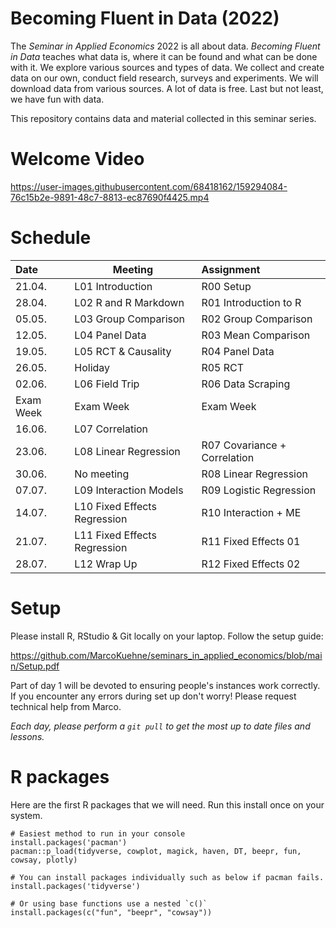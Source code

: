 # Becoming Fluent in Data (2022)

The *Seminar in Applied Economics* 2022 is all about data. *Becoming Fluent in Data* teaches what data is, where it can be found and what can be done with it. We explore various sources and types of data. We collect and create data on our own, conduct field research, surveys and experiments. We will download data from various sources. A lot of data is free. Last but not least, we have fun with data. 

This repository contains data and material collected in this seminar series. 

# Welcome Video

https://user-images.githubusercontent.com/68418162/159294084-76c15b2e-9891-48c7-8813-ec87690f4425.mp4

# Schedule

|Date  | Meeting              |  Assignment             | 
|:-----|----------------------|:------------------------|
|21.04.|L01 Introduction      | R00 Setup               |   
|28.04.|L02 R and R Markdown  | R01 Introduction to R   |   
|05.05.|L03 Group Comparison  | R02 Group Comparison    |  
|12.05.|L04 Panel Data        | R03 Mean Comparison     |  
|19.05.|L05 RCT & Causality   | R04 Panel Data          |   
|26.05.|Holiday               | R05 RCT                 |  
|02.06.|L06 Field Trip        | R06 Data Scraping       |   
|Exam Week|Exam Week          |   Exam Week             |   
|16.06.|L07 Correlation       |                                | 
|23.06.|L08 Linear Regression | R07 Covariance + Correlation   | 
|30.06.|No meeting            | R08 Linear Regression          |   
|07.07.|L09 Interaction Models       | R09 Logistic Regression |
|14.07.|L10 Fixed Effects Regression | R10 Interaction + ME |   
|21.07.|L11 Fixed Effects Regression | R11 Fixed Effects 01 |   
|28.07.|L12 Wrap Up                  | R12 Fixed Effects 02 |  

# Setup 

Please install R, RStudio & Git locally on your laptop. Follow the setup guide:

https://github.com/MarcoKuehne/seminars_in_applied_economics/blob/main/Setup.pdf

Part of day 1 will be devoted to ensuring people's instances work correctly. If you encounter any errors during set up don't worry! Please request technical help from Marco. 

*Each day, please perform a `git pull` to get the most up to date files and lessons.*

# R packages

Here are the first R packages that we will need. Run this install once on your system. 

```
# Easiest method to run in your console
install.packages('pacman')
pacman::p_load(tidyverse, cowplot, magick, haven, DT, beepr, fun, cowsay, plotly)

# You can install packages individually such as below if pacman fails.
install.packages('tidyverse')

# Or using base functions use a nested `c()`
install.packages(c("fun", "beepr", "cowsay"))
```

